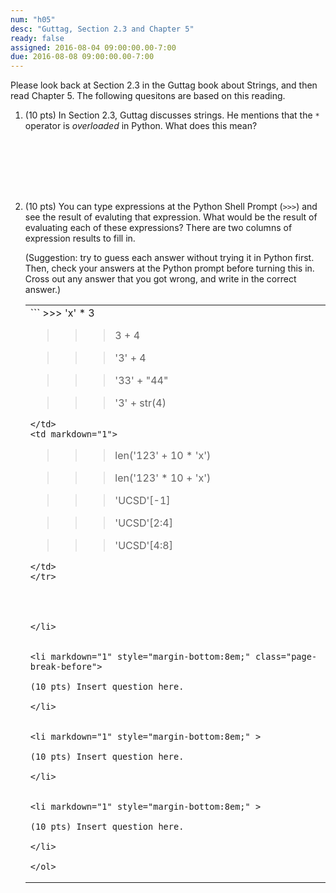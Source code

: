 ```yaml
---
num: "h05"
desc: "Guttag, Section 2.3 and Chapter 5"
ready: false
assigned: 2016-08-04 09:00:00.00-7:00
due: 2016-08-08 09:00:00.00-7:00
---
```



Please look back at Section 2.3 in the Guttag book about Strings, and then read Chapter 5.
The following quesitons are based on this reading.


<ol>

<li markdown="1" style="margin-bottom:8em;">

(10 pts) In Section 2.3, Guttag discusses strings.   He mentions that the `*` operator is *overloaded* in Python.  What does this mean?

</li>


<li markdown="1" style="margin-bottom:8em;">

(10 pts) You can type expressions at the Python Shell Prompt (`>>>`) and see the result of evaluting that expression.  What would be the result of evaluating each of these expressions?      There are two columns of expression results to fill in.

(Suggestion: try to guess each answer without trying it in Python first.  Then, check your answers at the Python prompt before turning this in.  Cross out any answer that you got wrong, and write in the correct answer.)

<style>
table.two_columns { width: 100%;}
table.two_columns * td { width: 48%; }
</style>

<table class="two_columns">
<tr>
<td markdown="1">
```
>>> 'x' * 3

>>> 3 + 4

>>> '3' + 4

>>> '33' + "44"

>>> '3' + str(4)

```
</td>
<td markdown="1">
```
>>> len('123' + 10 * 'x')

>>> len('123' * 10  + 'x')

>>> 'UCSD'[-1]

>>> 'UCSD'[2:4]

>>> 'UCSD'[4:8]

```
</td>
</tr>




</li>


<li markdown="1" style="margin-bottom:8em;" class="page-break-before">

(10 pts) Insert question here.

</li>


<li markdown="1" style="margin-bottom:8em;" >

(10 pts) Insert question here.

</li>


<li markdown="1" style="margin-bottom:8em;" >

(10 pts) Insert question here.

</li>

</ol>

